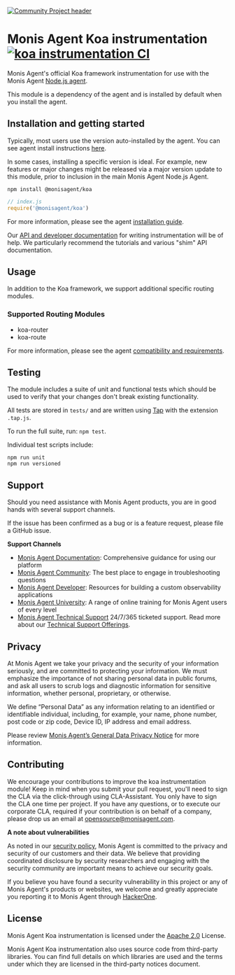 [![Community Project header](https://github.com/Cryptoking28/opensource-website/raw/master/src/images/categories/Community_Project.png)](https://opensource.monisagent.com/oss-category/#community-project)

# Monis Agent Koa instrumentation [![koa instrumentation CI][1]][2]

Monis Agent's official Koa framework instrumentation for use with the
Monis Agent [Node.js agent](https://github.com/Cryptoking28/monisagent).

This module is a dependency of the agent and is installed by default when you install the agent.

## Installation and getting started

Typically, most users use the version auto-installed by the agent. You can see agent install instructions [here](https://github.com/Cryptoking28/monisagent#installation-and-getting-started).

In some cases, installing a specific version is ideal. For example, new features or major changes might be released via a major version update to this module, prior to inclusion in the main Monis Agent Node.js Agent.

```
npm install @monisagent/koa
```

```js
// index.js
require('@monisagent/koa')
```

For more information, please see the agent [installation guide][3].

Our [API and developer documentation](http://monisagent.github.io/node-monisagent/docs/) for writing instrumentation will be of help. We particularly recommend the tutorials and various "shim" API documentation.

## Usage

In addition to the Koa framework, we support additional specific routing modules.

### Supported Routing Modules

- koa-router
- koa-route

For more information, please see the agent [compatibility and requirements][4].

## Testing

The module includes a suite of unit and functional tests which should be used to
verify that your changes don't break existing functionality.

All tests are stored in `tests/` and are written using
[Tap](https://www.npmjs.com/package/tap) with the extension `.tap.js`.

To run the full suite, run: `npm test`.

Individual test scripts include:

```
npm run unit
npm run versioned
```

## Support

Should you need assistance with Monis Agent products, you are in good hands with several support channels.

If the issue has been confirmed as a bug or is a feature request, please file a GitHub issue.

**Support Channels**

* [Monis Agent Documentation](https://docs.monisagent.com/docs/agents/nodejs-agent/getting-started/introduction-monis-agent-nodejs): Comprehensive guidance for using our platform
* [Monis Agent Community](https://discuss.monisagent.com/c/support-products-agents/node-js-agent/): The best place to engage in troubleshooting questions
* [Monis Agent Developer](https://developer.monisagent.com/): Resources for building a custom observability applications
* [Monis Agent University](https://learn.monisagent.com/): A range of online training for Monis Agent users of every level
* [Monis Agent Technical Support](https://support.monisagent.com/) 24/7/365 ticketed support. Read more about our [Technical Support Offerings](https://docs.monisagent.com/docs/licenses/license-information/general-usage-licenses/support-plan). 

## Privacy
At Monis Agent we take your privacy and the security of your information seriously, and are committed to protecting your information. We must emphasize the importance of not sharing personal data in public forums, and ask all users to scrub logs and diagnostic information for sensitive information, whether personal, proprietary, or otherwise.

We define “Personal Data” as any information relating to an identified or identifiable individual, including, for example, your name, phone number, post code or zip code, Device ID, IP address and email address.

Please review [Monis Agent’s General Data Privacy Notice](https://monisagent.com/termsandconditions/privacy) for more information.

## Contributing
We encourage your contributions to improve the koa instrumentation module! Keep in mind when you submit your pull request, you'll need to sign the CLA via the click-through using CLA-Assistant. You only have to sign the CLA one time per project.
If you have any questions, or to execute our corporate CLA, required if your contribution is on behalf of a company,  please drop us an email at opensource@monisagent.com.

**A note about vulnerabilities**

As noted in our [security policy](https://github.com/Cryptoking28/monisagent-koa/security/policy), Monis Agent is committed to the privacy and security of our customers and their data. We believe that providing coordinated disclosure by security researchers and engaging with the security community are important means to achieve our security goals.

If you believe you have found a security vulnerability in this project or any of Monis Agent's products or websites, we welcome and greatly appreciate you reporting it to Monis Agent through [HackerOne](https://hackerone.com/monisagent).

## License
Monis Agent Koa instrumentation is licensed under the [Apache 2.0](http://apache.org/licenses/LICENSE-2.0.txt) License.

Monis Agent Koa instrumentation also uses source code from third-party libraries. You can find full details on which libraries are used and the terms under which they are licensed in the third-party notices document.

[1]: https://github.com/Cryptoking28/monisagent-koa/workflows/koa%20Instrumentation%20CI/badge.svg
[2]: https://github.com/Cryptoking28/monisagent-koa/actions
[3]: https://docs.monisagent.com/docs/agents/nodejs-agent/installation-configuration/install-nodejs-agent
[4]: https://docs.monisagent.com/docs/agents/nodejs-agent/getting-started/compatibility-requirements-nodejs-agent
